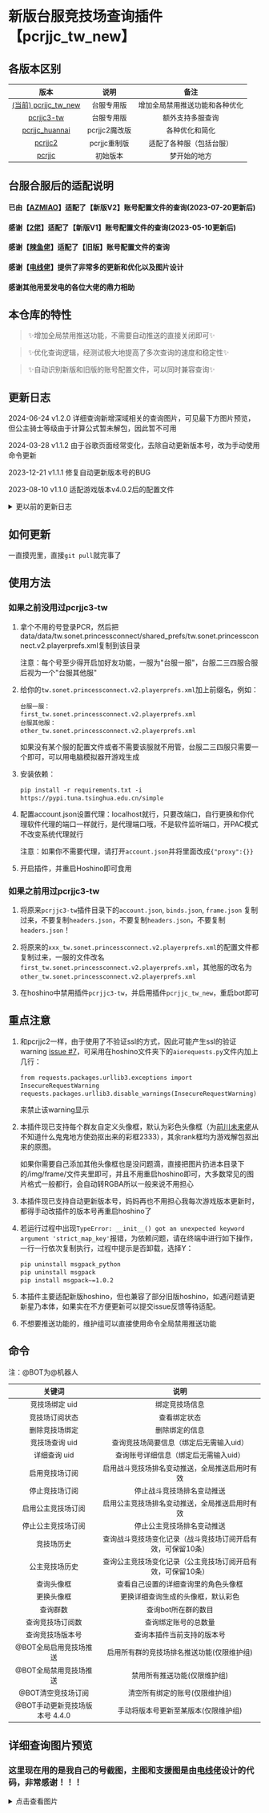 
# 新版台服竞技场查询插件【pcrjjc_tw_new】

## 各版本区别

|                                 版本                                 |     说明     |       备注        | 
|:------------------------------------------------------------------:|:----------:|:---------------:|
|   [(当前) pcrjjc_tw_new](https://github.com/azmiao/pcrjjc_tw_new)    |   台服专用版    | 增加全局禁用推送功能和各种优化 | 
|         [pcrjjc3-tw](https://github.com/azmiao/pcrjjc3-tw)         |   台服专用版    |    额外支持多服查询     | 
| [pcrjjc_huannai](https://github.com/SonderXiaoming/pcrjjc_huannai) | pcrjjc2魔改版 |     各种优化和简化     |
|            [pcrjjc2](https://github.com/cc004/pcrjjc2)             | pcrjjc重制版  |  适配了各种服（包括台服）   | 
|          [pcrjjc](https://github.com/lulu666lulu/pcrjjc)           |    初始版本    |     梦开始的地方      |

## 台服合服后的适配说明

#### 已由【[AZMIAO](https://github.com/azmiao)】适配了【新版V2】账号配置文件的查询(2023-07-20更新后)

#### 感谢【[2佬](https://github.com/sdyxxjj123)】适配了【新版V1】账号配置文件的查询(2023-05-10更新后)

#### 感谢【[辣鱼佬](https://github.com/layvsan)】适配了【旧版】账号配置文件的查询

#### 感谢【[电线佬](https://github.com/CYDXDianXian)】提供了非常多的更新和优化以及图片设计

#### 感谢其他用爱发电的各位大佬的鼎力相助

## 本仓库的特性

> ✨增加全局禁用推送功能，不需要自动推送的直接关闭即可✨

> ✨优化查询逻辑，经测试极大地提高了多次查询的速度和稳定性✨

> ✨自动识别新版和旧版的账号配置文件，可以同时兼容查询✨

## 更新日志

2024-06-24  v1.2.0   详细查询新增深域相关的查询图片，可见最下方图片预览，但公主骑士等级由于计算公式暂未解包，因此暂不可用

2024-03-28  v1.1.2   由于谷歌页面经常变化，去除自动更新版本号，改为手动使用命令更新

2023-12-21  v1.1.1   修复自动更新版本号的BUG

2023-08-10  v1.1.0   适配游戏版本v4.0.2后的配置文件

<details>
<summary>更以前的更新日志</summary>

2023-06-29  v1.0.0   优化查询逻辑

2023-06-19  v0.0.3-beta 简化代码，[PR #5](https://github.com/azmiao/pcrjjc_tw_new/pull/5)

2023-06-17  v0.0.2-beta 适配新版台服竞技场查询，感谢各位大佬

2023-05-10  v0.0.1-beta 测试版本

</details>

## 如何更新

一直摸兜里，直接`git pull`就完事了

## 使用方法

### 如果之前没用过pcrjjc3-tw

1. 拿个不用的号登录PCR，然后把data/data/tw.sonet.princessconnect/shared_prefs/tw.sonet.princessconnect.v2.playerprefs.xml复制到该目录

    注意：每个号至少得开启加好友功能，一服为"台服一服"，台服二三四服合服后视为一个"台服其他服"

2. 给你的`tw.sonet.princessconnect.v2.playerprefs.xml`加上前缀名，例如：
    ```
    台服一服：
    first_tw.sonet.princessconnect.v2.playerprefs.xml
    台服其他服：
    other_tw.sonet.princessconnect.v2.playerprefs.xml
    ```
    如果没有某个服的配置文件或者不需要该服就不用管，台服二三四服只需要一个即可，可以用电脑模拟器开游戏生成

3. 安装依赖：
    ```
    pip install -r requirements.txt -i https://pypi.tuna.tsinghua.edu.cn/simple
    ```
    
4. 配置account.json设置代理：localhost就行，只要改端口，自行更换和你代理软件代理的端口一样就行，是代理端口哦，不是软件监听端口，开PAC模式不改变系统代理就行

    注意：如果你不需要代理，请打开`account.json`并将里面改成`{"proxy":{}}`

5. 开启插件，并重启Hoshino即可食用

### 如果之前用过pcrjjc3-tw

1. 将原来`pcrjjc3-tw`插件目录下的`account.json`, `binds.json`, `frame.json` 复制过来，不要复制`headers.json`，不要复制`headers.json`，不要复制`headers.json`！

2. 将原来的`xxx_tw.sonet.princessconnect.v2.playerprefs.xml`的配置文件都复制过来，一服的文件改名`first_tw.sonet.princessconnect.v2.playerprefs.xml`，其他服的改名为`other_tw.sonet.princessconnect.v2.playerprefs.xml`

3. 在hoshino中禁用插件`pcrjjc3-tw`，并启用插件`pcrjjc_tw_new`，重启bot即可

## 重点注意

1. 和pcrjjc2一样，由于使用了不验证ssl的方式，因此可能产生ssl的验证warning [issue #7](https://github.com/azmiao/pcrjjc3-tw/issues/7)，可采用在hoshino文件夹下的`aiorequests.py`文件内加上几行：
    ```
    from requests.packages.urllib3.exceptions import InsecureRequestWarning
    requests.packages.urllib3.disable_warnings(InsecureRequestWarning)
    ```
    来禁止该warning显示

2. 本插件现已支持每个群友自定义头像框，默认为彩色头像框（为[前川未来佬](https://github.com/shirakami-fubuki)从不知道什么鬼鬼地方使劲抠出来的彩框2333），其余rank框均为游戏解包抠出来的原图。

    如果你需要自己添加其他头像框也是没问题滴，直接把图片扔进本目录下的/img/frame/文件夹里即可，并且不用重启hoshino即可，大多数常见的图片格式一般都行，会自动转RGBA所以一般来说不用担心

3. 本插件现已支持自动更新版本号，妈妈再也不用担心我每次游戏版本更新时，都得手动改插件的版本号再重启hoshino了

4. 若运行过程中出现`TypeError: __init__() got an unexpected keyword argument 'strict_map_key'`报错，为依赖问题，请在终端中进行如下操作，一行一行依次复制执行，过程中提示是否卸载，选择Y：

   ```
   pip uninstall msgpack_python
   pip uninstall msgpack
   pip install msgpack~=1.0.2
   ```

5. 本插件主要适配新版hoshino，但也兼容了部分旧版hoshino，如遇问题请更新星乃本体，如果实在不方便更新可以提交issue反馈等待适配。

6. 不想要推送功能的，维护组可以直接使用命令全局禁用推送功能

## 命令

注：@BOT为@机器人

|         关键词          |               说明                |
|:--------------------:|:-------------------------------:|
|      竞技场绑定 uid       |             绑定竞技场信息             |
|       竞技场订阅状态        |             查看绑定状态              |
|       删除竞技场绑定        |             删除绑定的信息             |
|      竞技场查询 uid       |      查询竞技场简要信息（绑定后无需输入uid）      |
|       详细查询 uid       |      查询账号详细信息（绑定后无需输入uid）       |
|       启用竞技场订阅        |     启用战斗竞技场排名变动推送，全局推送启用时有效     |
|       停止竞技场订阅        |          停止战斗竞技场排名变动推送          |
|      启用公主竞技场订阅       |     启用公主竞技场排名变动推送，全局推送启用时有效     |
|      停止公主竞技场订阅       |          停止公主竞技场排名变动推送          |
|        竞技场历史         | 查询战斗竞技场变化记录（战斗竞技场订阅开启有效，可保留10条） |
|       公主竞技场历史        | 查询公主竞技场变化记录（公主竞技场订阅开启有效，可保留10条） |
|        查询头像框         |       查看自己设置的详细查询里的角色头像框        |
|        更换头像框         |        更换详细查询生成的头像框，默认彩色        |
|         查询群数         |           查询bot所在群的数目           |
|       查询竞技场订阅数       |           查询绑定账号的总数量            |
|       查询竞技场版本号       |          查询本插件当前支持的版本号          |
|    @BOT全局启用竞技场推送     |     启用所有群的竞技场排名推送功能(仅限维护组)      |
|    @BOT全局禁用竞技场推送     |         禁用所有推送功能(仅限维护组)         |
|     @BOT清空竞技场订阅      |        清空所有绑定的账号(仅限维护组)         |
| @BOT手动更新竞技场版本号 4.4.0 |       手动将版本号更新至某版本(仅限维护组)       |

## 详细查询图片预览

### 这里现在用的是我自己的号截图，主图和支援图是由[电线佬](https://github.com/CYDXDianXian)设计的代码，非常感谢！！！

<details>
<summary>点击查看图片</summary>

![主图](https://raw.githubusercontent.com/azmiao/pcrjjc_tw_new/main/readme_img/%E4%B8%BB%E5%9B%BE.PNG)

![支援图](https://raw.githubusercontent.com/azmiao/pcrjjc_tw_new/main/readme_img/%E6%94%AF%E6%8F%B4%E5%9B%BE.PNG)

![深域图](https://raw.githubusercontent.com/azmiao/pcrjjc_tw_new/main/readme_img/%E6%B7%B1%E5%9F%9F%E5%9B%BE.PNG)

</details>